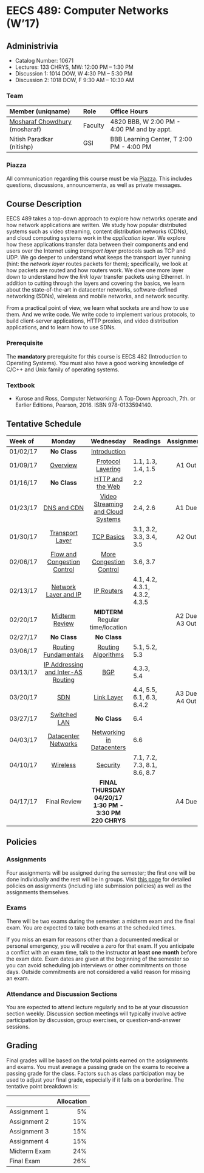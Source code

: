 # EECS 489: Computer Networks (W’17)

## Administrivia
 - Catalog Number: 10671
 - Lectures: 133 CHRYS, MW: 12:00 PM – 1:30 PM
 - Discussion 1: 1014 DOW, W 4:30 PM – 5:30 PM
 - Discussion 2: 1018 DOW, F 9:30 AM – 10:30 AM

### Team

| Member (uniqname) | Role | Office Hours |
| :---------------- | :--- | :----------- |
| [Mosharaf Chowdhury](http://www.mosharaf.com/) (mosharaf) | Faculty | 4820 BBB, W 2:00 PM - 4:00 PM and by appt.
| Nitish Paradkar (nitishp) | GSI | BBB Learning Center, T 2:00 PM - 4:00 PM |

### Piazza
All communication regarding this course must be via [Piazza](https://piazza.com/umich/winter2017/eecs489/). 
This includes questions, discussions, announcements, as well as private messages.

## Course Description
EECS 489 takes a top-down approach to explore how networks operate and how network applications are written. 
We study how popular distributed systems such as video streaming, content distribution networks (CDNs), and cloud computing systems work in the *application layer*.
We explore how these applications transfer data between their components and end users over the Internet using *transport layer* protocols such as TCP and UDP.
We go deeper to understand what keeps the transport layer running (hint: the *network layer* routes packets for them); specifically, we look at how packets are routed and how routers work.
We dive one more layer down to understand how the *link layer* transfer packets using Ethernet.
In addition to cutting through the layers and covering the basics, we learn about the state-of-the-art in datacenter networks, software-defined networking (SDNs), wireless and mobile networks, and network security. 

From a practical point of view, we learn what sockets are and how to use them. 
And we write code. 
We write code to implement various protocols, to build client-server applications, HTTP proxies, and video distribution applications, and to learn how to use SDNs.

### Prerequisite

The **mandatory** prerequisite for this course is EECS 482 (Introduction to Operating Systems). 
You must also have a good working knowledge of C/C++ and Unix family of operating systems.

### Textbook

- Kurose and Ross, Computer Networking: A Top-Down Approach, 7th. or Earlier Editions, Pearson, 2016. ISBN 978-0133594140.

## Tentative Schedule

| Week of  | Monday | Wednesday | Readings | Assignments
|:---------|:------:|:---------:|:---------|:----------:
| 01/02/17 | **No Class** | [Introduction](Slides/010417.pptx) | 
| 01/09/17 | [Overview](Slides/010917.pptx) | [Protocol Layering](Slides/011117.pptx) | 1.1, 1.3, 1.4, 1.5 | A1 Out
| 01/16/17 | **No Class** | [HTTP and the Web](Slides/011817.pptx) | 2.2
| 01/23/17 | [DNS and CDN](Slides/012317.pptx) | [Video Streaming and Cloud Systems](Slides/012517.pptx) | 2.4, 2.6 | A1 Due
| 01/30/17 | [Transport Layer](Slides/013017.pptx) | [TCP Basics](Slides/020117.pptx) | 3.1, 3.2, 3.3, 3.4, 3.5 | A2 Out
| 02/06/17 | [Flow and Congestion Control](Slides/020617.pptx) | [More Congestion Control](Slides/020817.pptx) | 3.6, 3.7
| 02/13/17 | [Network Layer and IP](Slides/021317.pptx) | [IP Routers](Slides/021517.pptx) | 4.1, 4.2, 4.3.1, 4.3.2, 4.3.5
| 02/20/17 | [Midterm Review](Slides/022017.pptx) | **MIDTERM** <br> Regular time/location | | A2 Due<br>A3 Out
| 02/27/17 | **No Class** | **No Class** |
| 03/06/17 | [Routing Fundamentals](Slides/030617.pptx) | [Routing Algorithms](Slides/030817.pptx) | 5.1, 5.2, 5.3
| 03/13/17 | [IP Addressing and Inter-AS Routing](Slides/031317.pptx) | [BGP](Slides/031517.pptx) | 4.3.3, 5.4
| 03/20/17 | [SDN](Slides/032017.pptx) | [Link Layer](Slides/032217.pptx)  | 4.4, 5.5, 6.1, 6.3, 6.4.2 | A3 Due<br>A4 Out
| 03/27/17 | [Switched LAN](Slides/032717.pptx) | **No Class** | 6.4
| 04/03/17 | [Datacenter Networks](Slides/040317.pptx) | [Networking in Datacenters](Slides/040517.pptx) | 6.6
| 04/10/17 | [Wireless](Slides/041017.pptx) | [Security](Slides/041217.pptx) | 7.1, 7.2, 7.3, 8.1, 8.6, 8.7
| 04/17/17 | Final Review | **FINAL <br> THURSDAY 04/20/17 <br> 1:30 PM - 3:30 PM <br> 220 CHRYS** | | A4 Due

## Policies

### Assignments
Four assignments will be assigned during the semester; the first one will be done individually and the rest will be in groups.
Visit [this page](Assignments) for detailed policies on assignments (including late submission policies) as well as the assignments themselves. 

### Exams
There will be two exams during the semester: a midterm exam and the final exam. 
You are expected to take both exams at the scheduled times. 

If you miss an exam for reasons other than a documented medical or personal emergency, you will receive a zero for that exam. 
If you anticipate a conflict with an exam time, talk to the instructor **at least one month** before the exam date. 
Exam dates are given at the beginning of the semester so you can avoid scheduling job interviews or other commitments on those days. 
Outside commitments are not considered a valid reason for missing an exam.

### Attendance and Discussion Sections
You are expected to attend lecture regularly and to be at your discussion section weekly. 
Discussion section meetings will typically involve active participation by discussion, group exercises, or question-and-answer sessions.

## Grading
Final grades will be based on the total points earned on the assignments and exams. 
You must average a passing grade on the exams to receive a passing grade for the class. 
Factors such as class participation may be used to adjust your final grade, especially if it falls on a borderline. 
The tentative point breakdown is:

|              | Allocation 
| -------------| ----------:
| Assignment 1 |  5%        
| Assignment 2 | 15%        
| Assignment 3 | 15%        
| Assignment 4 | 15%        
| Midterm Exam | 24%        
| Final Exam   | 26%        
